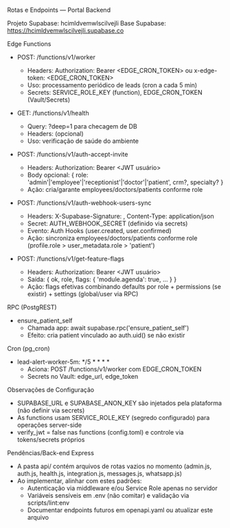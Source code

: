 Rotas e Endpoints — Portal Backend

Projeto Supabase: hcimldvemwlscilvejli
Base Supabase: https://hcimldvemwlscilvejli.supabase.co

Edge Functions
- POST: /functions/v1/worker
  - Headers: Authorization: Bearer <EDGE_CRON_TOKEN> ou x-edge-token: <EDGE_CRON_TOKEN>
  - Uso: processamento periódico de leads (cron a cada 5 min)
  - Secrets: SERVICE_ROLE_KEY (function), EDGE_CRON_TOKEN (Vault/Secrets)

- GET: /functions/v1/health
  - Query: ?deep=1 para checagem de DB
  - Headers: (opcional)
  - Uso: verificação de saúde do ambiente

- POST: /functions/v1/auth-accept-invite
  - Headers: Authorization: Bearer <JWT usuário>
  - Body opcional: { role: 'admin'|'employee'|'receptionist'|'doctor'|'patient', crm?, specialty? }
  - Ação: cria/garante employees/doctors/patients conforme role

- POST: /functions/v1/auth-webhook-users-sync
  - Headers: X-Supabase-Signature: <HMAC>, Content-Type: application/json
  - Secret: AUTH_WEBHOOK_SECRET (definido via secrets)
  - Evento: Auth Hooks (user.created, user.confirmed)
  - Ação: sincroniza employees/doctors/patients conforme role (profile.role > user_metadata.role > 'patient')

- POST: /functions/v1/get-feature-flags
  - Headers: Authorization: Bearer <JWT usuário>
  - Saída: { ok, role, flags: { 'module.agenda': true, ... } }
  - Ação: flags efetivas combinando defaults por role + permissions (se existir) + settings (global/user via RPC)

RPC (PostgREST)
- ensure_patient_self
  - Chamada app: await supabase.rpc('ensure_patient_self')
  - Efeito: cria patient vinculado ao auth.uid() se não existir

Cron (pg_cron)
- lead-alert-worker-5m: */5 * * * *
  - Aciona: POST /functions/v1/worker com EDGE_CRON_TOKEN
  - Secrets no Vault: edge_url, edge_token

Observações de Configuração
- SUPABASE_URL e SUPABASE_ANON_KEY são injetados pela plataforma (não definir via secrets)
- As functions usam SERVICE_ROLE_KEY (segredo configurado) para operações server-side
- verify_jwt = false nas functions (config.toml) e controle via tokens/secrets próprios

Pendências/Back-end Express
- A pasta api/ contém arquivos de rotas vazios no momento (admin.js, auth.js, health.js, integration.js, messages.js, whatsapp.js)
- Ao implementar, alinhar com estes padrões:
  - Autenticação via middleware e/ou Service Role apenas no servidor
  - Variáveis sensíveis em .env (não comitar) e validação via scripts/lint:env
  - Documentar endpoints futuros em openapi.yaml ou atualizar este arquivo
